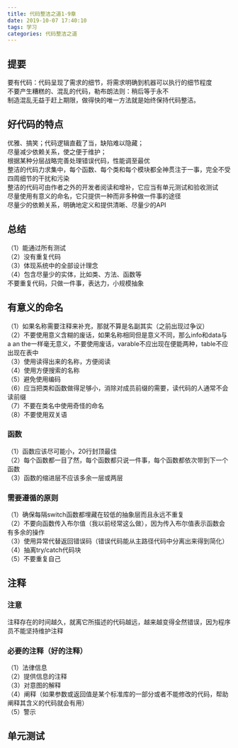 ```yaml
---
title: 代码整洁之道1-9章
date: 2019-10-07 17:40:10
tags: 学习
categories: 代码整洁之道
---
```

## 提要
要有代码：代码呈现了需求的细节，将需求明确到机器可以执行的细节程度    
不要产生糟糕的、混乱的代码，勒布朗法则：稍后等于永不     
制造混乱无益于赶上期限，做得快的唯一方法就是始终保持代码整洁。
## 好代码的特点
优雅、搞笑；代码逻辑直截了当，缺陷难以隐藏；    
尽量减少依赖关系，使之便于维护；    
根据某种分层战略完善处理错误代码，性能调至最优    
整洁的代码力求集中，每个函数、每个类和每个模块都全神贯注于一事，完全不受四周细节的干扰和污染    
整洁的代码可由作者之外的开发者阅读和增补，它应当有单元测试和验收测试    
尽量使用有意义的命名，它只提供一种而非多种做一件事的途径    
尽量少的依赖关系，明确地定义和提供清晰、尽量少的API
## 总结
（1）能通过所有测试    
（2）没有重复代码    
（3）体现系统中的全部设计理念    
（4）包含尽量少的实体，比如类、方法、函数等    
不要重复代码，只做一件事，表达力，小规模抽象
## 有意义的命名
（1）如果名称需要注释来补充，那就不算是名副其实（之前出现过争议）    
（2）不要使用意义含糊的废话，如果名称相同但是意义不同，那么info和data与a an the一样毫无意义，不要使用废话，varable不应出现在便能两种，table不应出现在表中     
（3）使用读得出来的名称，方便阅读    
（4）使用方便搜索的名称    
（5）避免使用编码      
（6）应当把类和函数做得足够小，消除对成员前缀的需要，读代码的人通常不会读前缀    
（7）不要在类名中使用奇怪的命名    
（8）不要使用双关语
### 函数
（1）函数应该尽可能小，20行封顶最佳    
（2）每个函数都一目了然，每个函数都只说一件事，每个函数都依次带到下一个函数    
（3）函数的缩进层不应该多余一层或两层    
### 需要遵循的原则
（1）确保每隔switch函数都埋藏在较低的抽象层而且永远不重复        
（2）不要向函数传入布尔值（我以前经常这么做），因为传入布尔值表示函数会有多余的操作    
（3）使用异常代替返回错误码（错误代码能从主路径代码中分离出来得到简化）    
（4）抽离try/catch代码块    
（5）不要重复自己
## 注释
### 注意
注释存在的时间越久，就离它所描述的代码越远，越来越变得全然错误，因为程序员不能坚持维护注释    
### 必要的注释（好的注释）
（1）法律信息    
（2）提供信息的注释    
（3）对意图的解释    
（4）阐释（如果参数或返回值是某个标准库的一部分或者不能修改的代码，帮助阐释其含义的代码就会有用）    
（5）警示
## 单元测试

